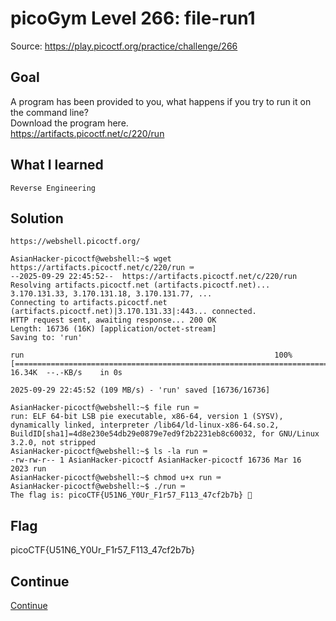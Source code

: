 # picoGym Level 266: file-run1
Source: https://play.picoctf.org/practice/challenge/266

## Goal
A program has been provided to you, what happens if you try to run it on the command line?<br>
Download the program here.<br>
https://artifacts.picoctf.net/c/220/run

## What I learned
```
Reverse Engineering
```

## Solution
```
https://webshell.picoctf.org/

AsianHacker-picoctf@webshell:~$ wget https://artifacts.picoctf.net/c/220/run ⌨️
--2025-09-29 22:45:52--  https://artifacts.picoctf.net/c/220/run
Resolving artifacts.picoctf.net (artifacts.picoctf.net)... 3.170.131.33, 3.170.131.18, 3.170.131.77, ...
Connecting to artifacts.picoctf.net (artifacts.picoctf.net)|3.170.131.33|:443... connected.
HTTP request sent, awaiting response... 200 OK
Length: 16736 (16K) [application/octet-stream]
Saving to: 'run'

run                                                        100%[======================================================================================================================================>]  16.34K  --.-KB/s    in 0s      

2025-09-29 22:45:52 (109 MB/s) - 'run' saved [16736/16736]

AsianHacker-picoctf@webshell:~$ file run ⌨️
run: ELF 64-bit LSB pie executable, x86-64, version 1 (SYSV), dynamically linked, interpreter /lib64/ld-linux-x86-64.so.2, BuildID[sha1]=4d8e230e54db29e0879e7ed9f2b2231eb8c60032, for GNU/Linux 3.2.0, not stripped
AsianHacker-picoctf@webshell:~$ ls -la run ⌨️
-rw-rw-r-- 1 AsianHacker-picoctf AsianHacker-picoctf 16736 Mar 16  2023 run
AsianHacker-picoctf@webshell:~$ chmod u+x run ⌨️ 
AsianHacker-picoctf@webshell:~$ ./run ⌨️
The flag is: picoCTF{U51N6_Y0Ur_F1r57_F113_47cf2b7b} 🔐
```

## Flag
picoCTF{U51N6_Y0Ur_F1r57_F113_47cf2b7b}

## Continue
[Continue](./picoGym0267.md)